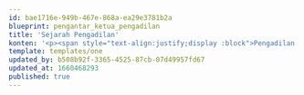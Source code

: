 ```yaml
---
id: bae1716e-949b-467e-868a-ea29e3781b2a
blueprint: pengantar_ketua_pengadilan
title: 'Sejarah Pengadilan'
konten: '<p><span style="text-align:justify;display :block">Pengadilan Militer III-16 Makassar awalnya bernama Mahkamah Militer III-16 Makassar berdiri pada 3 Juni 1982 dengan Surat Keputusan yang ditandatangani oleh Kepala Badan Pembinaan Hukum ABRI pada saat itu, Mayjen (TNI) E.Y. Kanter, S.H. berdasarkan Undang-Undang No. 20 tahun 1982 tentang ketentuan pokok pertahanan keamanan Negara Republik Indonesia yang kemudian di ubah dengaan Undang-Undang tahun 1988 yang kian memperkuat dasar hukum kebradaan Peradilan Militer. Tahun 2004 Indonesia memasuki abad baru dalam kehidupan ketatanegaraan yang berkaitan dengan masalah penyelenggaraan fungsi kekuasaan Lembaga Peradilan dan Peradilan Militer III-16 Makassar kemudian berada di bawah kekuasaan Mahkamah Agung Republik Indonesia karena Undang-Undang Kekuasaan Kehakiman No.4 Tahun 2004 Pasal 13 Ayat (1) menetapkan : &quot;Organisasi, administrasi dan finansial Mahkamah Agung dan Badan Peradilan yang berada di bawahnya berada di bawah kekuasaan Mahkamah Agung&quot;.</span></p><p><span style="text-align:justify;display :block">Dengan pemindahan kewenangan bidang organisasi, administrasi dan finansial Lembaga Peradilan dari eksekutif kepada yudikatif berdasar UU. No. 4 Tahun 2004 tersebut, maka pembinaan Bidang Teknis Yudisial dan Non Teknis Yudisial Lembaga Peradilan kini berada satu atap di bawah kekuasaan Mahkamah Agung.</span></p>'
template: templates/one
updated_by: b508b92f-3365-4525-87cb-07d49957fd67
updated_at: 1660468293
published: true
---
```

